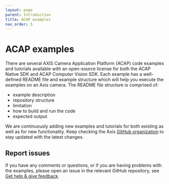 ```yaml
---
layout: page
parent: Introduction
title: ACAP examples
nav_order: 5
---
```


# ACAP examples

There are several AXIS Camera Application Platform (ACAP) code examples and tutorials available with an open-source license for both the ACAP Native SDK and ACAP Computer Vision SDK. Each example has a well-defined README file and example structure which will help you execute the examples on an Axis camera. The README file structure is comprised of:

- example description
- repository structure
- limitation
- how to build and run the code
- expected output

We are continuously adding new examples and tutorials for both existing as well as for new functionality. Keep checking the Axis [GitHub organization](https://github.com/orgs/AxisCommunications/repositories?q=topic%3Aacap) to stay updated with the latest changes.

## Report issues

If you have any comments or questions, or if you are having problems with the
examples, please open an issue in the relevant GitHub repository, see
[Get help & give feedback](../get-help-and-give-feedback).
